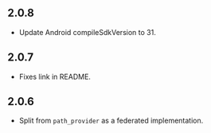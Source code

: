 ## 2.0.8

* Update Android compileSdkVersion to 31.

## 2.0.7

* Fixes link in README.

## 2.0.6

* Split from `path_provider` as a federated implementation.
